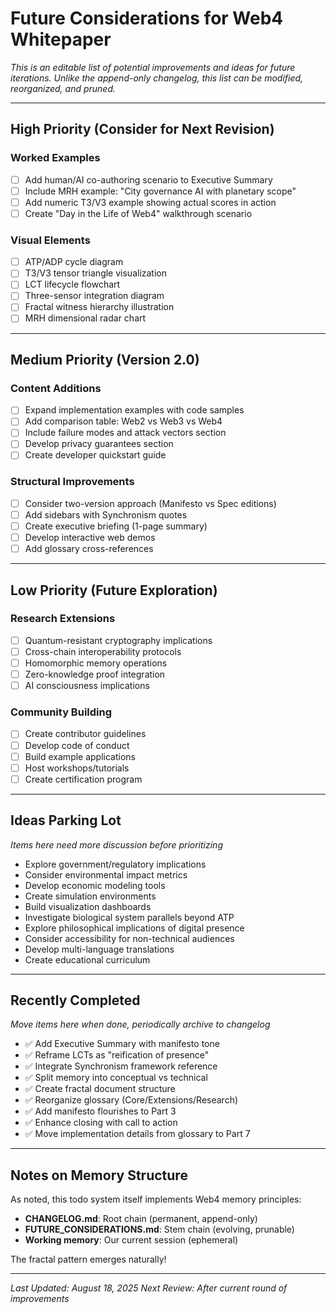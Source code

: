 # Future Considerations for Web4 Whitepaper

*This is an editable list of potential improvements and ideas for future iterations.*
*Unlike the append-only changelog, this list can be modified, reorganized, and pruned.*

---

## High Priority (Consider for Next Revision)

### Worked Examples
- [ ] Add human/AI co-authoring scenario to Executive Summary
- [ ] Include MRH example: "City governance AI with planetary scope"
- [ ] Add numeric T3/V3 example showing actual scores in action
- [ ] Create "Day in the Life of Web4" walkthrough scenario

### Visual Elements
- [ ] ATP/ADP cycle diagram
- [ ] T3/V3 tensor triangle visualization
- [ ] LCT lifecycle flowchart
- [ ] Three-sensor integration diagram
- [ ] Fractal witness hierarchy illustration
- [ ] MRH dimensional radar chart

---

## Medium Priority (Version 2.0)

### Content Additions
- [ ] Expand implementation examples with code samples
- [ ] Add comparison table: Web2 vs Web3 vs Web4
- [ ] Include failure modes and attack vectors section
- [ ] Develop privacy guarantees section
- [ ] Create developer quickstart guide

### Structural Improvements
- [ ] Consider two-version approach (Manifesto vs Spec editions)
- [ ] Add sidebars with Synchronism quotes
- [ ] Create executive briefing (1-page summary)
- [ ] Develop interactive web demos
- [ ] Add glossary cross-references

---

## Low Priority (Future Exploration)

### Research Extensions
- [ ] Quantum-resistant cryptography implications
- [ ] Cross-chain interoperability protocols
- [ ] Homomorphic memory operations
- [ ] Zero-knowledge proof integration
- [ ] AI consciousness implications

### Community Building
- [ ] Create contributor guidelines
- [ ] Develop code of conduct
- [ ] Build example applications
- [ ] Host workshops/tutorials
- [ ] Create certification program

---

## Ideas Parking Lot

*Items here need more discussion before prioritizing*

- Explore government/regulatory implications
- Consider environmental impact metrics
- Develop economic modeling tools
- Create simulation environments
- Build visualization dashboards
- Investigate biological system parallels beyond ATP
- Explore philosophical implications of digital presence
- Consider accessibility for non-technical audiences
- Develop multi-language translations
- Create educational curriculum

---

## Recently Completed
*Move items here when done, periodically archive to changelog*

- ✅ Add Executive Summary with manifesto tone
- ✅ Reframe LCTs as "reification of presence"
- ✅ Integrate Synchronism framework reference
- ✅ Split memory into conceptual vs technical
- ✅ Create fractal document structure
- ✅ Reorganize glossary (Core/Extensions/Research)
- ✅ Add manifesto flourishes to Part 3
- ✅ Enhance closing with call to action
- ✅ Move implementation details from glossary to Part 7

---

## Notes on Memory Structure

As noted, this todo system itself implements Web4 memory principles:
- **CHANGELOG.md**: Root chain (permanent, append-only)
- **FUTURE_CONSIDERATIONS.md**: Stem chain (evolving, prunable)
- **Working memory**: Our current session (ephemeral)

The fractal pattern emerges naturally!

---

*Last Updated: August 18, 2025*
*Next Review: After current round of improvements*